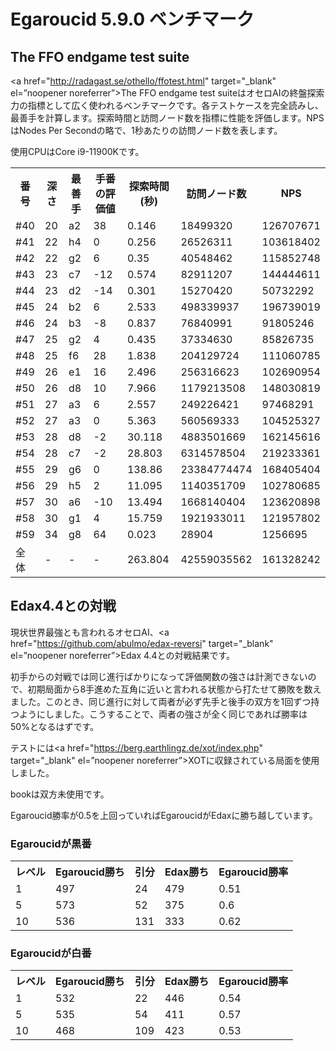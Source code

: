 # Egaroucid 5.9.0 ベンチマーク

## The FFO endgame test suite

<a href="http://radagast.se/othello/ffotest.html" target="_blank" el=”noopener noreferrer”>The FFO endgame test suite</a>はオセロAIの終盤探索力の指標として広く使われるベンチマークです。各テストケースを完全読みし、最善手を計算します。探索時間と訪問ノード数を指標に性能を評価します。NPSはNodes Per Secondの略で、1秒あたりの訪問ノード数を表します。

使用CPUはCore i9-11900Kです。

<table>
<tr>
<th>番号</th>
<th>深さ</th>
<th>最善手</th>
<th>手番の評価値</th>
<th>探索時間(秒)</th>
<th>訪問ノード数</th>
<th>NPS</th>
</tr>
<tr>
<td>#40</td>
<td>20</td>
<td>a2</td>
<td>38</td>
<td>0.146</td>
<td>18499320</td>
<td>126707671</td>
</tr>
<tr>
<td>#41</td>
<td>22</td>
<td>h4</td>
<td>0</td>
<td>0.256</td>
<td>26526311</td>
<td>103618402</td>
</tr>
<tr>
<td>#42</td>
<td>22</td>
<td>g2</td>
<td>6</td>
<td>0.35</td>
<td>40548462</td>
<td>115852748</td>
</tr>
<tr>
<td>#43</td>
<td>23</td>
<td>c7</td>
<td>-12</td>
<td>0.574</td>
<td>82911207</td>
<td>144444611</td>
</tr>
<tr>
<td>#44</td>
<td>23</td>
<td>d2</td>
<td>-14</td>
<td>0.301</td>
<td>15270420</td>
<td>50732292</td>
</tr>
<tr>
<td>#45</td>
<td>24</td>
<td>b2</td>
<td>6</td>
<td>2.533</td>
<td>498339937</td>
<td>196739019</td>
</tr>
<tr>
<td>#46</td>
<td>24</td>
<td>b3</td>
<td>-8</td>
<td>0.837</td>
<td>76840991</td>
<td>91805246</td>
</tr>
<tr>
<td>#47</td>
<td>25</td>
<td>g2</td>
<td>4</td>
<td>0.435</td>
<td>37334630</td>
<td>85826735</td>
</tr>
<tr>
<td>#48</td>
<td>25</td>
<td>f6</td>
<td>28</td>
<td>1.838</td>
<td>204129724</td>
<td>111060785</td>
</tr>
<tr>
<td>#49</td>
<td>26</td>
<td>e1</td>
<td>16</td>
<td>2.496</td>
<td>256316623</td>
<td>102690954</td>
</tr>
<tr>
<td>#50</td>
<td>26</td>
<td>d8</td>
<td>10</td>
<td>7.966</td>
<td>1179213508</td>
<td>148030819</td>
</tr>
<tr>
<td>#51</td>
<td>27</td>
<td>a3</td>
<td>6</td>
<td>2.557</td>
<td>249226421</td>
<td>97468291</td>
</tr>
<tr>
<td>#52</td>
<td>27</td>
<td>a3</td>
<td>0</td>
<td>5.363</td>
<td>560569333</td>
<td>104525327</td>
</tr>
<tr>
<td>#53</td>
<td>28</td>
<td>d8</td>
<td>-2</td>
<td>30.118</td>
<td>4883501669</td>
<td>162145616</td>
</tr>
<tr>
<td>#54</td>
<td>28</td>
<td>c7</td>
<td>-2</td>
<td>28.803</td>
<td>6314578504</td>
<td>219233361</td>
</tr>
<tr>
<td>#55</td>
<td>29</td>
<td>g6</td>
<td>0</td>
<td>138.86</td>
<td>23384774474</td>
<td>168405404</td>
</tr>
<tr>
<td>#56</td>
<td>29</td>
<td>h5</td>
<td>2</td>
<td>11.095</td>
<td>1140351709</td>
<td>102780685</td>
</tr>
<tr>
<td>#57</td>
<td>30</td>
<td>a6</td>
<td>-10</td>
<td>13.494</td>
<td>1668140404</td>
<td>123620898</td>
</tr>
<tr>
<td>#58</td>
<td>30</td>
<td>g1</td>
<td>4</td>
<td>15.759</td>
<td>1921933011</td>
<td>121957802</td>
</tr>
<tr>
<td>#59</td>
<td>34</td>
<td>g8</td>
<td>64</td>
<td>0.023</td>
<td>28904</td>
<td>1256695</td>
</tr>
<tr>
<td>全体</td>
<td>-</td>
<td>-</td>
<td>-</td>
<td>263.804</td>
<td>42559035562</td>
<td>161328242</td>
</tr>
</table>









## Edax4.4との対戦

現状世界最強とも言われるオセロAI、<a href="https://github.com/abulmo/edax-reversi" target="_blank" el=”noopener noreferrer”>Edax 4.4</a>との対戦結果です。

初手からの対戦では同じ進行ばかりになって評価関数の強さは計測できないので、初期局面から8手進めた互角に近いと言われる状態から打たせて勝敗を数えました。このとき、同じ進行に対して両者が必ず先手と後手の双方を1回ずつ持つようにしました。こうすることで、両者の強さが全く同じであれば勝率は50%となるはずです。

テストには<a href="https://berg.earthlingz.de/xot/index.php" target="_blank" el=”noopener noreferrer”>XOT</a>に収録されている局面を使用しました。

bookは双方未使用です。

Egaroucid勝率が0.5を上回っていればEgaroucidがEdaxに勝ち越しています。

### Egaroucidが黒番

<table>
<tr>
<th>レベル</th>
<th>Egaroucid勝ち</th>
<th>引分</th>
<th>Edax勝ち</th>
<th>Egaroucid勝率</th>
</tr>
<tr>
<td>1</td>
<td>497</td>
<td>24</td>
<td>479</td>
<td>0.51</td>
</tr>
<tr>
<td>5</td>
<td>573</td>
<td>52</td>
<td>375</td>
<td>0.6</td>
</tr>
<tr>
<td>10</td>
<td>536</td>
<td>131</td>
<td>333</td>
<td>0.62</td>
</tr>
</table>




### Egaroucidが白番

<table>
<tr>
<th>レベル</th>
<th>Egaroucid勝ち</th>
<th>引分</th>
<th>Edax勝ち</th>
<th>Egaroucid勝率</th>
</tr>
<tr>
<td>1</td>
<td>532</td>
<td>22</td>
<td>446</td>
<td>0.54</td>
</tr>
<tr>
<td>5</td>
<td>535</td>
<td>54</td>
<td>411</td>
<td>0.57</td>
</tr>
<tr>
<td>10</td>
<td>468</td>
<td>109</td>
<td>423</td>
<td>0.53</td>
</tr>
</table>
